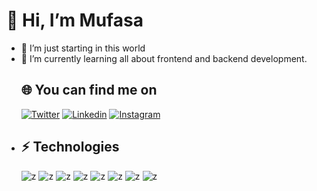   # 🦁 Hi, I’m Mufasa
- 👀 I’m just starting in this world
- 🌱 I’m currently learning all about frontend and backend development.
  ## 🌐 You can find me on
  [![Twitter](https://img.shields.io/badge/Twitter-twitter?style=plastic&logo=X&logoColor=white&labelColor=black&color=black&link)](https://twitter.com/Mufasa_InterAmp)
  [![Linkedin](https://img.shields.io/badge/Linkedin-linkedin?style=plastic&logo=Linkedin&logoColor=white&labelColor=blue&color=blue&link=https%3A%2F%2Ftwitter.com%2FMufasa_InterAmp)](https://www.linkedin.com/in/mario-c%C3%A1novas-manzano-542a132b9/)
  [![Instagram](https://img.shields.io/badge/Instagram-Instagram?style=plastic&logo=Instagram&logoColor=white&labelColor=purple&color=purple)](https://www.instagram.com/mufasa.vibes/)
- ## ⚡ Technologies
  ![z](https://img.shields.io/badge/HTML5-z?style=for-the-badge&logo=HTML5&logoColor=white&labelColor=black&color=orange)
  ![z](https://img.shields.io/badge/CSS-z?style=for-the-badge&logo=css3&logoColor=white&labelColor=black&color=blue)
  ![z](https://img.shields.io/badge/JavaScript-z?style=for-the-badge&logo=javascript&logoColor=white&labelColor=black&color=yellow)
  ![z](https://img.shields.io/badge/Windows%20cmd-z?style=for-the-badge&logo=Windows&logoColor=white&labelColor=black&color=blue)
  ![z](https://img.shields.io/badge/mysql-z?style=for-the-badge&logo=mysql&logoColor=white&labelColor=black&color=blue)
  ![z](https://img.shields.io/badge/PowerShell-z?style=for-the-badge&logo=PowerShell&logoColor=white&labelColor=black&color=blue)
  ![z](https://img.shields.io/badge/php-z?style=for-the-badge&logo=php&logoColor=white&labelColor=black&color=484C89)
  ![z]()

<!---
9Mufasa/9Mufasa is a ✨ special ✨ repository because its `README.md` (this file) appears on your GitHub profile.
You can click the Preview link to take a look at your changes.
--->

